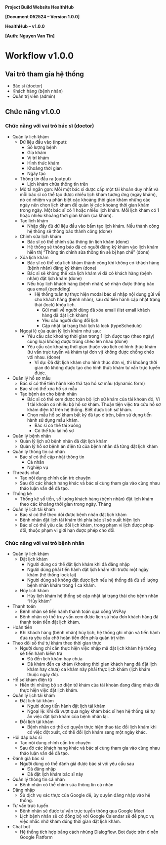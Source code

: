 **Project Build Website HealthHub**

**[Document 052524 – Version 1.0.0]**

**HealthHub – v1.0.0**

**[Auth: Nguyen Van Tin]**
# **Workflow v1.0.0** 
## **Vai trò tham gia hệ thống**
- Bác sĩ (doctor)
- Khách hàng (bệnh nhân)
- Quản trị viên (admin)
## **Chức năng v1.0.0**
### **Chức năng với vai trò bác sĩ (doctor)**
- Quản lý lịch khám
  - Dữ liệu đầu vào (input): 
    - Số lượng bệnh
    - Gía khám
    - Vị trí khám
    - Hình thức khám
    - Khoảng thời gian
    - Ngày tạo
  - Thông tin đầu ra (output)
    - Lịch khám chứa thông tin trên
  - Mô tả ngắn gọn: Mỗi một bác sĩ được cấp một tài khoản duy nhất và mỗi bác sĩ có thể tạo được nhiều lịch khám tương ứng (ngày khám), nó có nhiệm vụ phân biệt các khoảng thời gian khám những các ngày nên chọn lịch khám để quản lý các khoảng thời gian khám trong ngày. Một bác sĩ có 1 hoặc nhiều lịch khám. Mỗi lịch khám có 1 hoặc nhiều khoảng thời gian khám (ca khám).
  - Tạo lịch khám
    - Nhập đẩy đủ dữ liệu đầu vào bấm tạo lịch khám. Nếu thành công hệ thống sẽ thông báo thành công (done)
  - Chỉnh sửa lịch khám
    - Bác sĩ có thể chỉnh sửa thông tin lịch khám (done)
    - Hệ thống sẽ thông báo đã có người đăng ký khám vào lịch khám hiển thị “Thông tin chỉnh sửa thông tin sẽ bị hạn chế” (done)
  - Xóa lịch khám
    - Bác sĩ có thể xóa lịch khám thành công khi không có khách hàng (bệnh nhân) đăng ký khám (done)
    - Bác sĩ sẽ không thể xóa lịch khám vì đã có khách hàng (bệnh nhân) đặt lịch khám (done)
    - Nếu hủy lịch khách hàng (bệnh nhân) sẽ nhận được thông báo qua email (pendding)
      - Hệ thống tuần tự thực hiện modal bác sĩ nhập nội dung gửi về cho khách hàng (bệnh nhân), sau đó tiến hành cập nhật trạng thái (lock) khóa lịch.
        - Gửi mail về người dùng đã xóa email (list email khách hàng đã đặt lịch khám)
        - Yêu cầu người dùng đổi lịch 
        - Cập nhật lại trạng thái lịch là lock (typeSchedule)
  - Ngoại lệ của quản lý lịch khám như sau:
    - Yêu cầu các khoảng thời gian trong 1 lịch được tạo (theo ngày) cùng loại không được trùng chéo lên nhau (done)
    - Yêu cầu các khoảng thời gian thuộc vào lịch có hình thức khám (tư vấn trực tuyến và khám tại đơn vị) không được chồng chéo với nhau. (done)
      - Ví dụ: Đã đặt lịch khám cho hình thức đơn vị, thì khoảng thời gian đó không được tạo cho hình thức khám tư vấn trực tuyến được.
- Quản lý hồ sơ mẫu
  - Bác sĩ có thể tiến hành kéo thả tạo hồ sơ mẫu (dynamic form)
  - Bác sĩ có thể xóa hồ sơ mẫu
  - Tạo bệnh án cho bệnh nhân
    - Bác sĩ có thể xem được toàn bộ lịch sử khám của tài khoản đó. Vì 1 tài khoản có nhiều bộ hồ sơ khám. Thuận tiện việc tra cứu hồ sơ khám điện tử trên hệ thống. Biết được lịch sử khám.
    - Chọn mẫu hồ sơ khám bất kỳ đã tạo ở trên, bấm sử dụng tiến hành sử dụng mẫu khám.
      - Bác sĩ có thể tái xuống
      - Có thể lưu lại hồ sơ
- Quản lý bệnh nhân
  - Quản lý lịch sử bệnh nhân đã đặt lịch khám
  - Quản lý hồ sơ bệnh án điện tử của bệnh nhân đã từng đặt lịch khám
- Quản lý thông tin cá nhân
  - Bác sĩ có thể cập nhật thông tin
    - Cá nhân
    - Nghiệp vụ
- Threads chat
  - Tạo nội dung chính cần trò chuyện
  - Sau đó các khách hàng khác và bác sĩ cùng tham gia vào cùng nhau thảo luận vấn đề đã tạo.
- Thống kê
  - Thống kê số tiền, số lượng khách hàng (bệnh nhân) đặt lịch khám theo các khoảng thời gian trong ngày. Tháng
- Quản lý lịch tái khám
  - Bác sĩ có thể theo dõi được bệnh nhân đặt lịch khám
  - Bệnh nhân đặt lịch tái khám thì phía bác sĩ sẽ xuất hiện lịch
  - Bác sĩ có thể yêu cầu đổi lịch khám, trong phạm vi lịch được phép đổi, thuộc phạm vi giới hạn được phép cho đổi.
### **Chức năng với vai trò bệnh nhân**
- Quản lý lịch khám
  - Đặt lịch khám
    - Người dùng có thể đặt lịch khám khi đã đăng nhập
    - Người dùng phải tiến hành đặt lịch khám khi trước một ngày khám (hệ thống lock lại)
    - Người dùng sẽ không đặt được lịch nếu hệ thống đã đủ số lượng bệnh nhân khám trong 1 ca khám.
  - Hủy lịch khám
    - Hủy lịch khám hệ thống sẽ cập nhật lại trạng thái cho bệnh nhân “Hủy khám”
- Thanh toán
  - Bệnh nhân sẽ tiến hành thanh toán qua cổng VNPay
  - Bệnh nhân có thể truy vấn xem được lịch sử hóa đơn khách hàng đã thanh toán tiền đặt lịch khám.
- Hoàn tiền
  - Khi khách hàng (bệnh nhân) hủy lịch, hệ thống ghi nhận và tiến hành đưa ra yêu cầu chờ hoàn tiền đến phía quản trị viên
- Theo dõi số thứ tự khám theo thời gian thực
  - Người dung chỉ cần thực hiện việc nhập mã đặt lịch khám hệ thống sẽ tiến hành kiểm tra
    - Đã đến lịch khám hay chưa
    - Đã khám đến ca khám (khoảng thời gian khách hang đã đặt lịch khám hay chưa) ca khám này phải thực lịch khám (lịch khám thuộc ngày đó).
- Hồ sơ khám điện từ
  - Hiển thị những bộ sơ điện tử khám của tài khoản đang đăng nhập đã thực hiện việc đặt lịch khám.
- Quản lý lịch tái khám
  - Đặt lịch tái khám
    - Người dùng tiến hành đặt lịch tái khám
    - Ngoại lệ: Khi đã vượt qua ngày khám bác sĩ hẹn hệ thống sẽ tự ẩn việc đặt lịch khám của bệnh nhân lại.
  - Đổi lịch tái khám
    - Bệnh nhân có thể có quyền thực hiện thao tác đổi lịch khám khi có việc đột xuất, có thể đổi lịch khám sang một ngày khác.
- Hỏi đáp bác sĩ
  - Tạo nội dung chính cần trò chuyện
  - Sau đó các khách hang khác và bác sĩ cùng tham gia vào cùng nhau thảo luận vấn đề đã tạo.
- Đánh giá bác sĩ
  - Người dùng có thể đánh giá được bác sĩ với yêu cầu sau
    - Đã đăng nhập
    - Đã đặt lịch khám bác sĩ này
- Quản lý thông tin cá nhân
  - Bênh nhân có thể chỉnh sửa thông tin cá nhân
- Đăng nhập
  - Sử dịch vụ xác thực của Google để, ủy quyền đăng nhập vào hệ thống.
- Tư vấn trực tuyến
  - Bệnh nhân sẽ được tư vấn trực tuyến thông qua Google Meet
  - Lịch bệnh nhân sẽ có đồng bộ với Google Calendar sẽ để phục vụ việc nhắc nhở khám đúng thời gian đặt lịch khám.
- Chat bot
  - Hệ thống tích hợp bằng cách nhúng Dialogflow. Bot được trên ở nền Google Flatform
